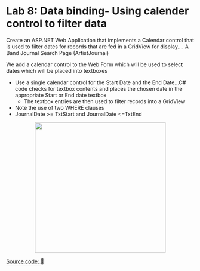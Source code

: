 # Lab 8: Data binding- Using calender control to filter data
Create an ASP.NET Web Application that implements a Calendar control that is used to filter dates for records that are fed in a GridView for display.... A Band Journal Search Page (ArtistJournal)

We add a calendar control to the Web Form which will be used to select dates which will be placed into textboxes
- Use a single calendar control for the Start Date and the End Date...C# code checks for textbox contents and places the chosen date in the appropriate Start or End date textbox
  - The textbox entries are then used to filter records into a GridView
- Note the use of two WHERE clauses
- JournalDate >= TxtStart and JournalDate <=TxtEnd


<p align="center">
<img src="https://github.com/drshahizan/learn-aspnet/blob/main/lab/database/images/LabDb8.png"  height="350" />
</p>

[Source code: 💾](https://drive.google.com/file/d/1mmMpd013dEVU_SVqCL4l_BwjfIWkj6Vq/view?usp=share_link)
